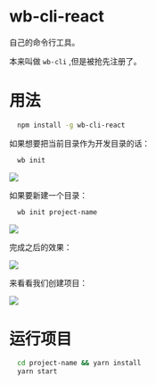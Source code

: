 # wb-cli-react
自己的命令行工具。

本来叫做 `wb-cli` ,但是被抢先注册了。

# 用法
```sh
  npm install -g wb-cli-react
```

如果想要把当前目录作为开发目录的话：
```sh
  wb init
```
![](https://raw.githubusercontent.com/wb421768544/dream/master/others/store/wb-init.png)

如果要新建一个目录：
```sh
  wb init project-name
```
![](https://raw.githubusercontent.com/wb421768544/dream/master/others/store/wb-init-project.png)

完成之后的效果：

![](https://raw.githubusercontent.com/wb421768544/dream/master/others/store/done.png)

来看看我们创建项目：

![](https://raw.githubusercontent.com/wb421768544/dream/master/others/store/over.png)

# 运行项目
```sh
  cd project-name && yarn install
  yarn start
```
